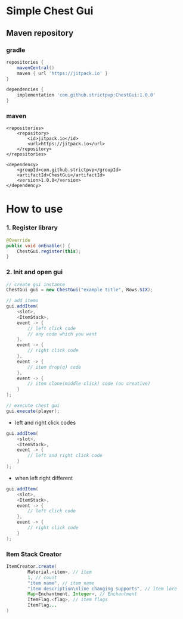 # Simple Chest Gui

## Maven repository

### gradle

```groovy
repositories {
	mavenCentral()
	maven { url 'https://jitpack.io' }
}

dependencies {
    implementation 'com.github.strictpvp:ChestGui:1.0.0'
}
```

### maven

```maven
<repositories>
	<repository>
	    <id>jitpack.io</id>
	    <url>https://jitpack.io</url>
	</repository>
</repositories>

<dependency>
	<groupId>com.github.strictpvp</groupId>
    <artifactId>ChestGui</artifactId>
    <version>1.0.0</version>
</dependency>
```

# How to use

### 1. Register library

```java
@Override
public void onEnable() {
    ChestGui.register(this);
}
```

### 2. Init and open gui

```java
// create gui instance
ChestGui gui = new ChestGui("example title", Rows.SIX);

// add items
gui.addItem(
    <slot>,
    <ItemStack>,
    event -> {
        // left click code
        // any code which you want
    },
    event -> {
        // right click code
    },
    event -> {
        // item drop(q) code
    },
    event -> {
        // item clone(middle click) code (on creative)
    }
);

// execute chest gui
gui.execute(player);
```

+ left and right click codes

```java
gui.addItem(
    <slot>,
    <ItemStack>,
    event -> {
        // left and right click code
    }
);
```

+ when left right different

```java
gui.addItem(
    <slot>,
    <ItemStack>,
    event -> {
        // left click code
    },
    event -> {
        // right click code
    }
);
```

### Item Stack Creator
```java
ItemCreator.create(
        Material.<item>, // item
        1, // count
        "item name", // item name
        "item description\nline changing supports", // item lore
        Map<Enchantment, Integer>, // Enchantment
        ItemFlag.<flag>, // item flags
        ItemFlag...
)
```